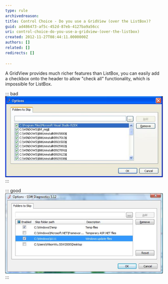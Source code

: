 ```yaml
---
type: rule
archivedreason: 
title: Control Choice - Do you use a GridView (over the ListBox)?
guid: ad486473-af5c-452d-87eb-4127ba9a56cc
uri: control-choice-do-you-use-a-gridview-(over-the-listbox)
created: 2012-11-27T08:44:11.0000000Z
authors: []
related: []
redirects: []

---
```


A GridView provides much richer features than ListBox, you can easily add a checkbox onto the header to allow "check all" functionality, which is impossible for ListBox.

<!--endintro-->


::: bad  
![Figure: Bad Example - Use the ListBox.](../../assets/BadUseListBox.jpg)  
:::


::: good  
![Figure: Good Example - Use GridView and add the enabled checkbox on the header](../../assets/GoodUseGridView.jpg)  
:::
